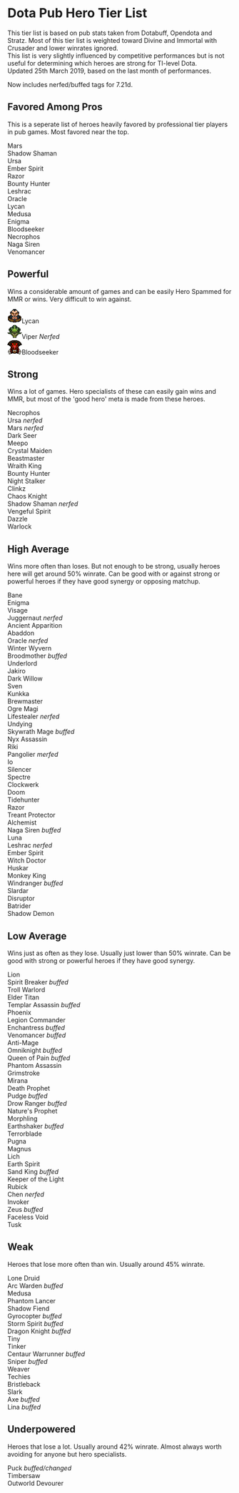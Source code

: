 # Dota Pub Hero Tier List
This tier list is based on pub stats taken from Dotabuff, Opendota and Stratz. Most of this tier list is weighted toward Divine and Immortal with Crusader and lower winrates ignored.  
This list is very slightly influenced by competitive performances but is not useful for determining which heroes are strong for TI-level Dota.  
Updated 25th March 2019, based on the last month of performances.

Now includes nerfed/buffed tags for 7.21d.

## Favored Among Pros

This is a seperate list of heroes heavily favored by professional tier players in pub games. Most favored near the top.

Mars  
Shadow Shaman  
Ursa  
Ember Spirit  
Razor  
Bounty Hunter  
Leshrac  
Oracle  
Lycan  
Medusa  
Enigma  
Bloodseeker  
Necrophos  
Naga Siren  
Venomancer  

## Powerful
Wins a considerable amount of games and can be easily Hero Spammed for MMR or wins. Very difficult to win against.

![lycan](/images/miniheroes/lycan.png)Lycan  
![viper](/images/miniheroes/viper.png)Viper *Nerfed*  
![pango](/images/miniheroes/bloodseeker.png)Bloodseeker  

## Strong
Wins a lot of games. Hero specialists of these can easily gain wins and MMR, but most of the 'good hero' meta is made from these heroes.

Necrophos  
Ursa *nerfed*  
Mars *nerfed*  
Dark Seer  
Meepo  
Crystal Maiden  
Beastmaster  
Wraith King  
Bounty Hunter  
Night Stalker  
Clinkz  
Chaos Knight  
Shadow Shaman *nerfed*  
Vengeful Spirit  
Dazzle  
Warlock  

## High Average
Wins more often than loses. But not enough to be strong, usually heroes here will get around 50% winrate. Can be good with or against strong or powerful heroes if they have good synergy or opposing matchup.

Bane  
Enigma  
Visage  
Juggernaut *nerfed*  
Ancient Apparition  
Abaddon  
Oracle *nerfed*  
Winter Wyvern  
Broodmother *buffed*  
Underlord  
Jakiro  
Dark Willow  
Sven  
Kunkka  
Brewmaster  
Ogre Magi  
Lifestealer *nerfed*  
Undying  
Skywrath Mage *buffed*  
Nyx Assassin  
Riki  
Pangolier *merfed*  
Io  
Silencer  
Spectre  
Clockwerk  
Doom  
Tidehunter  
Razor  
Treant Protector  
Alchemist  
Naga Siren *buffed*  
Luna  
Leshrac *nerfed*  
Ember Spirit  
Witch Doctor  
Huskar  
Monkey King  
Windranger *buffed*  
Slardar  
Disruptor  
Batrider  
Shadow Demon  

## Low Average
Wins just as often as they lose. Usually just lower than 50% winrate. Can be good with strong or powerful heroes if they have good synergy.

Lion  
Spirit Breaker *buffed*  
Troll Warlord  
Elder Titan  
Templar Assassin *buffed*  
Phoenix  
Legion Commander  
Enchantress *buffed*  
Venomancer *buffed*  
Anti-Mage  
Omniknight *buffed*  
Queen of Pain *buffed*  
Phantom Assassin  
Grimstroke  
Mirana  
Death Prophet  
Pudge *buffed*  
Drow Ranger *buffed*  
Nature's Prophet  
Morphling  
Earthshaker *buffed*  
Terrorblade  
Pugna  
Magnus  
Lich  
Earth Spirit  
Sand King *buffed*  
Keeper of the Light  
Rubick  
Chen *nerfed*  
Invoker  
Zeus *buffed*  
Faceless Void  
Tusk  

## Weak
Heroes that lose more often than win. Usually around 45% winrate.

Lone Druid  
Arc Warden *buffed*  
Medusa  
Phantom Lancer  
Shadow Fiend  
Gyrocopter *buffed*  
Storm Spirit *buffed*  
Dragon Knight *buffed*  
Tiny  
Tinker  
Centaur Warrunner *buffed*  
Sniper *buffed*  
Weaver  
Techies  
Bristleback  
Slark  
Axe *buffed*  
Lina *buffed*  

## Underpowered
Heroes that lose a lot. Usually around 42% winrate. Almost always worth avoiding for anyone but hero specialists.

Puck *buffed/changed*  
Timbersaw  
Outworld Devourer  

